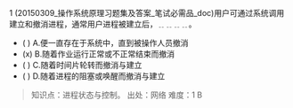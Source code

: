 1
(20150309_操作系统原理习题集及答案_笔试必需品_doc)用户可通过系统调用建立和撤消进程，通常用户进程被建立后，﹎﹎﹎﹎。
- ( ) A.便一直存在于系统中，直到被操作人员撤消 
- (x) B.随着作业运行正常或不正常结束而撤消 
- ( ) C.随着时间片轮转而撤消与建立 
- ( ) D.随着进程的阻塞或唤醒而撤消与建立

> 知识点：进程状态与控制。
> 出处：网络
> 难度：1
> B
